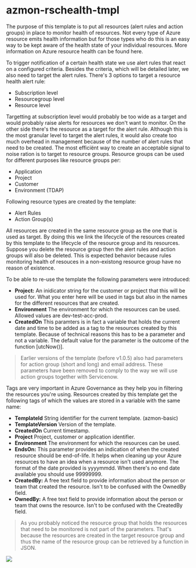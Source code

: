 # azmon-rschealth-tmpl

The purpose of this template is to put all resources (alert rules and action groups) in place to monitor health of resources. Not every type of Azure resource emits health information but for those types who do this is an easy way to be kept aware of the health state of your individual resources. More information on Azure resource health can be found here.

To trigger notification of a certain health state we use alert rules that react on a configured criteria. Besides the criteria, which will be detailed later, we also need to target the alert rules. There's 3 options to target a resource health alert rule:

- Subscription level
- Resourcegroup level
- Resource level

Targetting at subscription level would probably be too wide as a target and would probably raise alerts for resources we don't want to monitor. On the other side there's the resource as a target for the alert rule. Although this is the most granular level to target the alert rules, it would also create too much overhead in management because of the number of alert rules that need to be created. The most efficiënt way to create an acceptable signal to noise ration is to target to resource groups. Resource groups can be used for different purposes like resource groups per:

- Application
- Project
- Customer
- Environment (TDAP)

Following resource types are created by the template:

- Alert Rules
- Action Group(s)

All resources are created in the same resource group as the one that is used as target. By doing this we link the lifecycle of the resources created by this template to the lifecycle of the resource group and its resources. Suppose you delete the resource group then the alert rules and action groups will also be deleted. This is expected behavior because rules monitoring health of resouces in a non-existong resource group have no reason of existence.

To be able to re-use the template the following parameters were introduced:

- **Project:** An inidicator string for the customer or project that this will be used for. What you enter here will be used in tags but also in the names for the different resources that are created.
- **Environment** The environment for which the resources can be used. Allowed values are dev-test-acc-prod.
- **CreatedOn** This paramters is in fact a variable that holds the current date and time to be added as a tag to the resources created by this template. Because of technical reasons this has to be a parameter and not a variable. The default value for the parameter is the outcome of the function [utcNow()].

> Earlier versions of the template (before v1.0.5) also had parameters for action group (short and long) and email address. These parameters have been removed to comply to the way we will use action groups together with Servicenow.

Tags are very important in Azure Governance as they help you in filtering the resources you're using. Resources created by this template get the following tags of which the values are stored in a variable with the same name:

- **TemplateId** String identifier for the current template. (azmon-basic)
- **TemplateVersion** Version of the template.
- **CreatedOn** Current timestamp.
- **Project** Project, customer or application identifier.
- **Environment** The environment for which the resources can be used.
- **EndsOn:** This parameter provides an indication of when the created resource should be end-of-life. It helps when cleaning up your Azure resources to have an idea when a resource isn't used anymore. The format of the date provided is yyyymmdd. When there's no end date available you should use 99999999.
- **CreatedBy:** A free text field to provide information about the person or team that created the resource. Isn't to be confused with the OwnedBy field.
- **OwnedBy:** A free text field to provide information about the person or team that owns the resource. Isn't to be confused with the CreatedBy field.

> As you probably noticed the resource group that holds the resources that need to be monitored is not part of the parameters. That's because the resources are created in the target resource group and thus the name of the resource group can be retrieved by a function in JSON.

<a href="https://portal.azure.com/#create/Microsoft.Template/uri/https%3A%2F%2Fraw.githubusercontent.com%2Fmydur%2FARMtemplates%2Fmaster%2Fazmon-rschealth-tmpl%2F%5Fworking%2Ftemplate.json" target="_blank">
<img src="http://azuredeploy.net/deploybutton.png"/>
</a><br />
